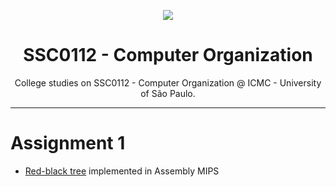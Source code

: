 
<p align="center">
  <img src="https://media.giphy.com/media/3o6ZtdbmYmizApO5Us/giphy.gif"/>
  <h1 align="center">SSC0112 - Computer Organization</h1>
  <p align="center">College studies on SSC0112 - Computer Organization @ ICMC - University of São Paulo.</p>
</p>

---

# Assignment 1
* [Red-black tree](https://en.wikipedia.org/wiki/Red%E2%80%93black_tree) implemented in Assembly MIPS
